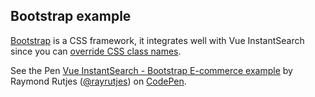 Bootstrap example
---

[Bootstrap](http://getbootstrap.com/) is a CSS framework, it integrates well with
Vue InstantSearch since you can [override CSS class names](styling.md).

<p data-height="900" data-theme-id="0" data-slug-hash="LyKpzq" data-default-tab="result" data-user="rayrutjes" data-embed-version="2" data-pen-title="Vue InstantSearch - Bootstrap E-commerce example" class="codepen">See the Pen <a href="https://codepen.io/rayrutjes/pen/LyKpzq/">Vue InstantSearch - Bootstrap E-commerce example</a> by Raymond Rutjes (<a href="https://codepen.io/rayrutjes">@rayrutjes</a>) on <a href="https://codepen.io">CodePen</a>.</p>
<script async src="https://production-assets.codepen.io/assets/embed/ei.js"></script>
